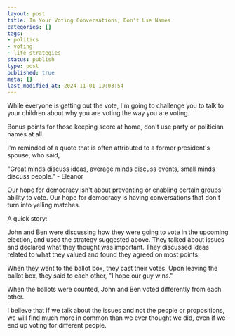 ```yaml
---
layout: post
title: In Your Voting Conversations, Don't Use Names
categories: []
tags:
- politics
- voting
- life strategies
status: publish
type: post
published: true
meta: {}
last_modified_at: 2024-11-01 19:03:54
---
```


While everyone is getting out the vote, I'm going to challenge you to talk to your children about why you are voting the way you are voting.

Bonus points for those keeping score at home, don't use party or politician names at all.

I'm reminded of a quote that is often attributed to a former president's spouse, who said,

"Great minds discuss ideas, average minds discuss events, small minds discuss people." - Eleanor

Our hope for democracy isn't about preventing or enabling certain groups' ability to vote. Our hope for democracy is having conversations that don't turn into yelling matches.

A quick story:

John and Ben were discussing how they were going to vote in the upcoming election, and used the strategy suggested above. They talked about issues and declared what they thought was important. They discussed ideas related to what they valued and found they agreed on most points.

When they went to the ballot box, they cast their votes. Upon leaving the ballot box, they said to each other, "I hope our guy wins."

When the ballots were counted, John and Ben voted differently from each other.

I believe that if we talk about the issues and not the people or propositions, we will find much more in common than we ever thought we did, even if we end up voting for different people.
